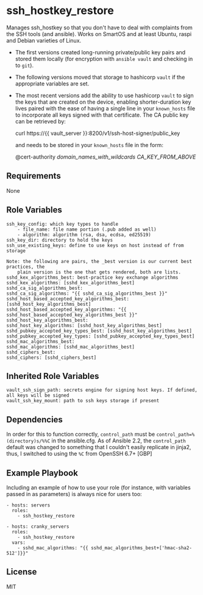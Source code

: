 ssh_hostkey_restore
=========

Manages ssh_hostkey so that you don't have to deal with complaints from the SSH tools (and ansible).
Works on SmartOS and at least Ubuntu, raspi and Debian varieties of Linux.

- The first versions created long-running private/public key pairs and stored them locally
  (for encryption with `ansible vault` and checking in to `git`). 
- The following versions moved that storage to hashicorp `vault` if the appropriate variables
  are set.
- The most recent versions add the ability to use hashicorp `vault` to sign the keys
  that are created on the device, enabling shorter-duration key lives paired with the
  ease of having a single line in your `known_hosts` file to incorporate all keys
  signed with that certificate.
  The CA public key can be retrieved by:
    
	curl https://{{ vault_server }}:8200/v1/ssh-host-signer/public_key

  and needs to be stored in your `known_hosts` file in the form:
    
	@cert-authority _domain_names_with_wildcards_ _CA_KEY_FROM_ABOVE_ 


Requirements
------------

None

Role Variables
--------------

    ssh_key_config: which key types to handle
        - file_name: file name portion (.pub added as well)
        - algorithm: algorithm (rsa, dsa, ecdsa, ed25519)
    ssh_key_dir: directory to hold the keys
	ssh_use_existing_keys: define to use keys on host instead of from storage

	Note: the following are pairs, the _best version is our current best practices, the
    	plain version is the one that gets rendered, both are lists. 
	sshd_kex_algorithms_best: best-practice key exchange algorithms
	sshd_kex_algorithms: [sshd_kex_algorithms_best]
	sshd_ca_sig_algorithms_best:
	sshd_ca_sig_algorithms: "{{ sshd_ca_sig_algorithms_best }}"
	sshd_host_based_accepted_key_algorithms_best: [sshd_host_key_algorithms_best]
	sshd_host_based_accepted_key_algorithms: "{{ sshd_host_based_accepted_key_algorithms_best }}"
	sshd_host_key_algorithms_best: 
	sshd_host_key_algorithms: [sshd_host_key_algorithms_best]
	sshd_pubkey_accepted_key_types_best: [sshd_host_key_algorithms_best]
	sshd_pubkey_accepted_key_types: [sshd_pubkey_accepted_key_types_best]
	sshd_mac_algorithms_best: 
	sshd_mac_algorithms: [sshd_mac_algorithms_best]
	sshd_ciphers_best:
	sshd_ciphers: [sshd_ciphers_best]

Inherited Role Variables
------------------------
	vault_ssh_sign_path: secrets engine for signing host keys. If defined, all keys will be signed
	vault_ssh_key_mount: path to ssh keys storage if present


Dependencies
------------

In order for this to function correctly, `control_path` must be `control_path=%(directory)s/%%C` in the ansible.cfg.
As of Ansible 2.2, the `control_path` default was changed to something that I couldn't easily replicate in jinja2, 
thus, I switched to using the `%C` from OpenSSH 6.7+ [GBP]

Example Playbook
----------------

Including an example of how to use your role (for instance, with variables passed in as parameters) is always nice for users too:

    - hosts: servers
      roles:
        - ssh_hostkey_restore

    - hosts: cranky_servers
      roles:
        - ssh_hostkey_restore
      vars:
        - sshd_mac_algorithms: "{{ sshd_mac_algorithms_best+['hmac-sha2-512']}}"

License
-------

MIT

